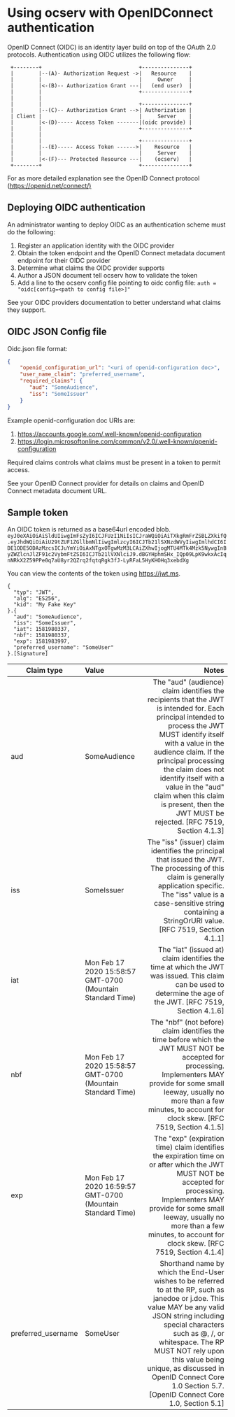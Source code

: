 # Using ocserv with OpenIDConnect authentication

OpenID Connect (OIDC) is an identity layer build on top of the OAuth 2.0 protocols. Authentication using OIDC utilizes the following flow:

     +--------+                               +---------------+
     |        |--(A)- Authorization Request ->|   Resource    |
     |        |                               |     Owner     |
     |        |<-(B)-- Authorization Grant ---|   (end user)  |
     |        |                               +---------------+
     |        |
     |        |                               +---------------+
     |        |--(C)-- Authorization Grant -->| Authorization |
     | Client |                               |     Server    |
     |        |<-(D)----- Access Token -------|(oidc provide) |
     |        |                               +---------------+
     |        |
     |        |                               +---------------+
     |        |--(E)----- Access Token ------>|    Resource   |
     |        |                               |     Server    |
     |        |<-(F)--- Protected Resource ---|    (ocserv)   |
     +--------+                               +---------------+

For as more detailed explanation see the OpenID Connect protocol (<https://openid.net/connect/)>

## Deploying OIDC authentication

An administrator wanting to deploy OIDC as an authentication scheme must do the following:

1) Register an application identity with the OIDC provider
2) Obtain the token endpoint and the OpenID Connect metadata document endpoint for their OIDC provider
3) Determine what claims the OIDC provider supports
4) Author a JSON document tell ocserv how to validate the token
5) Add a line to the ocserv config file pointing to oidc config file: `auth = "oidc[config=<path to config file>]"`

See your OIDC providers documentation to better understand what claims they support.

## OIDC JSON Config file

Oidc.json file format:
```json
{
    "openid_configuration_url": "<uri of openid-configuration doc>",
    "user_name_claim": "preferred_username",
    "required_claims": {
       "aud": "SomeAudience",
       "iss": "SomeIssuer"
    }
}
```

Example openid-configuration doc URIs are:
1) <https://accounts.google.com/.well-known/openid-configuration>
2) <https://login.microsoftonline.com/common/v2.0/.well-known/openid-configuration>

Required claims controls what claims must be present in a token to permit access.

See your OpenID Connect provider for details on claims and OpenID Connect metadata document URL.

## Sample token

An OIDC token is returned as a base64url encoded blob.
`eyJ0eXAiOiAiSldUIiwgImFsZyI6ICJFUzI1NiIsICJraWQiOiAiTXkgRmFrZSBLZXkifQ.eyJhdWQiOiAiU29tZUF1ZGllbmNlIiwgImlzcyI6ICJTb21lSXNzdWVyIiwgImlhdCI6IDE1ODE5ODAzMzcsICJuYmYiOiAxNTgxOTgwMzM3LCAiZXhwIjogMTU4MTk4Mzk5NywgInByZWZlcnJlZF91c2VybmFtZSI6ICJTb21lVXNlciJ9.dBGYHphmSHx_IQp09LpK9wkxAcIqnNRkX2Z59PPe0q7aU8yr2QZrq2fqtqRgk3fJ-LyRFaL5HyKHOHq3xebdXg`

You can view the contents of the token using <https://jwt.ms>.
```
{
  "typ": "JWT",
  "alg": "ES256",
  "kid": "My Fake Key"
}.{
  "aud": "SomeAudience",
  "iss": "SomeIssuer",
  "iat": 1581980337,
  "nbf": 1581980337,
  "exp": 1581983997,
  "preferred_username": "SomeUser"
}.[Signature]
```

|Claim type|Value|Notes|
|--------------|:--------|----:|
|aud|SomeAudience|The "aud" (audience) claim identifies the recipients that the JWT is intended for. Each principal intended to process the JWT MUST identify itself with a value in the audience claim. If the principal processing the claim does not identify itself with a value in the "aud" claim when this claim is present, then the JWT MUST be rejected. [RFC 7519, Section 4.1.3]|
|iss|SomeIssuer|The "iss" (issuer) claim identifies the principal that issued the JWT. The processing of this claim is generally application specific. The "iss" value is a case-sensitive string containing a StringOrURI value. [RFC 7519, Section 4.1.1]|
|iat|Mon Feb 17 2020 15:58:57 GMT-0700 (Mountain Standard Time)|The "iat" (issued at) claim identifies the time at which the JWT was issued. This claim can be used to determine the age of the JWT. [RFC 7519, Section 4.1.6]|
|nbf|Mon Feb 17 2020 15:58:57 GMT-0700 (Mountain Standard Time)|The "nbf" (not before) claim identifies the time before which the JWT MUST NOT be accepted for processing. Implementers MAY provide for some small leeway, usually no more than a few minutes, to account for clock skew. [RFC 7519, Section 4.1.5]|
|exp|Mon Feb 17 2020 16:59:57 GMT-0700 (Mountain Standard Time)|The "exp" (expiration time) claim identifies the expiration time on or after which the JWT MUST NOT be accepted for processing. Implementers MAY provide for some small leeway, usually no more than a few minutes, to account for clock skew. [RFC 7519, Section 4.1.4]|
|preferred_username|SomeUser|Shorthand name by which the End-User wishes to be referred to at the RP, such as janedoe or j.doe. This value MAY be any valid JSON string including special characters such as @, /, or whitespace. The RP MUST NOT rely upon this value being unique, as discussed in OpenID Connect Core 1.0 Section 5.7. [OpenID Connect Core 1.0, Section 5.1]|